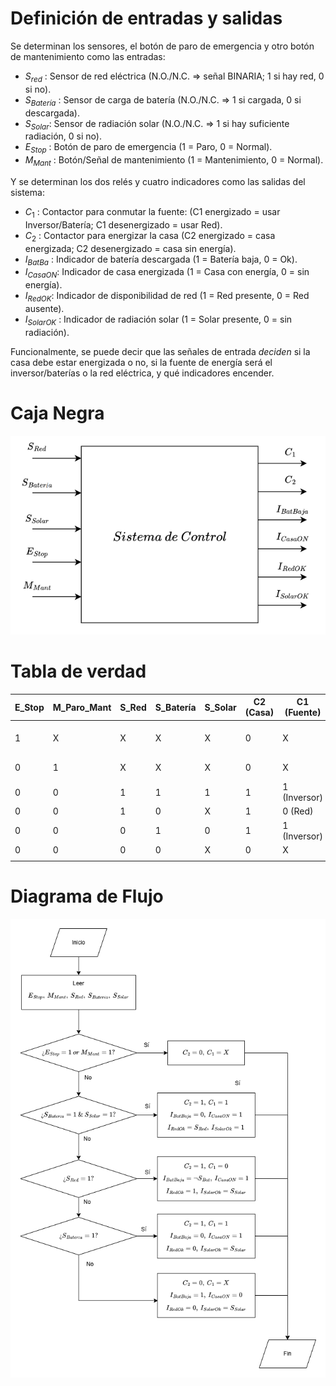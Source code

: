 # Definición de entradas y salidas

Se determinan los sensores, el botón de paro de emergencia y otro botón de mantenimiento como las entradas:

+ $S_{red}$ : Sensor de red eléctrica (N.O./N.C. => señal BINARIA; 1 si hay red, 0 si no).
+ $S_{Batería}$ : Sensor de carga de batería  (N.O./N.C. => 1 si cargada, 0 si descargada).
+ $S_{Solar}$: Sensor de radiación solar (N.O./N.C. => 1 si hay suficiente radiación, 0 si no).
+ $E_{Stop}$ : Botón de paro de emergencia (1 = Paro, 0 = Normal).
+ $M_{Mant}$ : Botón/Señal de mantenimiento (1 = Mantenimiento, 0 = Normal).

Y se determinan los dos relés y cuatro indicadores como las salidas del sistema:

+ $C_1$ : Contactor para conmutar la fuente: (C1 energizado = usar Inversor/Batería; C1 desenergizado = usar Red).
+ $C_2$ : Contactor para energizar la casa (C2 energizado = casa energizada; C2 desenergizado = casa sin energía).
+ $I_{BatBa}$ : Indicador de batería descargada (1 = Batería baja, 0 = Ok).
+ $I_{CasaON}$: Indicador de casa energizada (1 = Casa con energía, 0 = sin energía).
+ $I_{RedOK}$: Indicador de disponibilidad de red (1 = Red presente, 0 = Red ausente).
+ $I_{SolarOK}$ : Indicador de radiación solar (1 = Solar presente, 0 = sin radiación).

Funcionalmente, se puede decir que las señales de entrada _deciden_ si la casa debe estar energizada o no, si la fuente de energía será el inversor/baterías o la red eléctrica, y qué indicadores encender.
# Caja Negra

![](Imagenes/CajaNegra1.png)

# Tabla de verdad

| E_Stop | M_Paro_Mant | S_Red | S_Batería | S_Solar | C2 (Casa) | C1 (Fuente)  | Ind_Bat_Baja                    | Ind_Casa_ON | Ind_Red_OK | Ind_Solar_OK |
| ------ | ----------- | ----- | --------- | ------- | --------- | ------------ | ------------------------------- | ----------- | ---------- | ------------ |
| 1      | X           | X     | X         | X       | 0         | X            | Según Batería (1 si descargada) | 0           | S_Red      | S_Solar      |
| 0      | 1           | X     | X         | X       | 0         | X            | Según Batería                   | 0           | S_Red      | S_Solar      |
| 0      | 0           | 1     | 1         | 1       | 1         | 1 (Inversor) | 0                               | 1           | 1          | 1            |
| 0      | 0           | 1     | 0         | X       | 1         | 0 (Red)      | 1                               | 1           | 1          | S_Solar      |
| 0      | 0           | 0     | 1         | 0       | 1         | 1 (Inversor) | 0                               | 1           | 0          | 0            |
| 0      | 0           | 0     | 0         | X       | 0         | X            | 1                               | 0           | 0          | S_Solar      |
|        |             |       |           |         |           |              |                                 |             |            |              |

# Diagrama de Flujo

![](Imagenes/Diagrama_De_Flujo.png)